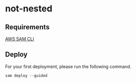 # not-nested

## Requirements

[AWS SAM CLI](https://docs.aws.amazon.com/serverless-application-model/latest/developerguide/serverless-sam-cli-install.html)


## Deploy

For your first deployment, please run the following command.

```
sam deploy --guided
```
